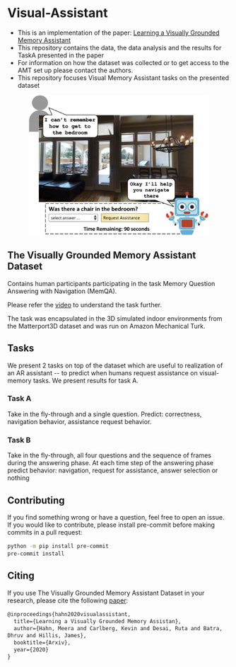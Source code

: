 # Visual-Assistant
* This is an implementation of the paper: [Learning a Visually Grounded Memory Assistant](https://meerahahn.github.io/files/visual_assistant.pdf)
* This repository contains the data, the data analysis and the results for TaskA presented in the paper
* For information on how the dataset was collected or to get access to the AMT set up please contact the authors. 
* This repository focuses Visual Memory Assistant tasks on the presented dataset
<p align="center">
  <img width="408" height="317" src="./src/teaser.jpg" alt="Visual Assistant">
</p>

## The Visually Grounded Memory Assistant Dataset

Contains human participants participating in the task Memory Question Answering with Navigation (MemQA). 

Please refer the [video](https://www.youtube.com/watch?v=T97r2leqFyQ) to understand the task further. 

The task was encapsulated in the 3D simulated indoor environments from the Matterport3D dataset and was run on Amazon Mechanical Turk.

## Tasks

We present 2 tasks on top of the dataset which are useful to realization of an AR assistant -- to predict when humans request assistance on visual-memory tasks. We present results for task A. 

### Task A
Take in the fly-through and a single question. Predict: correctness, navigation behavior, assistance request behavior.

### Task B
Take in the fly-through, all four questions and the sequence of frames during the answering phase. At each time step of the answering phase predict behavior: navigation, request for assistance, answer selection or nothing

## Contributing

If you find something wrong or have a question, feel free to open an issue. If you would like to contribute, please install pre-commit before making commits in a pull request:

```bash
python -m pip install pre-commit
pre-commit install
```

## Citing

If you use The Visually Grounded Memory Assistant Dataset in your research, please cite the following [paper](https://meerahahn.github.io/files/visual_assistant.pdf):

```
@inproceedings{hahn2020visualassistant,
  title={Learning a Visually Grounded Memory Assistan},
  author={Hahn, Meera and Carlberg, Kevin and Desai, Ruta and Batra, Dhruv and Hillis, James},
  booktitle={Arxiv},
  year={2020}
}
